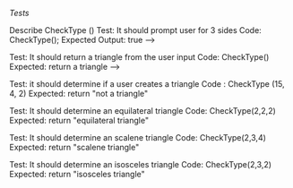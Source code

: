 _Tests_

Describe CheckType ()
  Test: It should prompt user for 3 sides
  Code: CheckType();
  Expected Output: true -->

  Test: It should return a triangle from the user input
  Code: CheckType()
  Expected: return a triangle -->


  Test: it should determine if a user creates a triangle
  Code : CheckType (15, 4, 2)
  Expected: return "not a triangle"

  Test: It should determine an equilateral triangle
  Code: CheckType(2,2,2)
  Expected: return "equilateral triangle"

  Test: It should determine an scalene triangle
  Code: CheckType(2,3,4)
  Expected: return "scalene triangle"

  Test: It should determine an isosceles triangle
  Code: CheckType(2,3,2)
  Expected: return "isosceles triangle"

